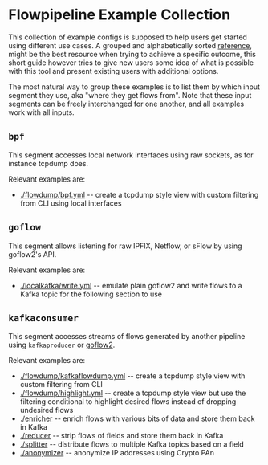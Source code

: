 # Flowpipeline Example Collection

This collection of example configs is supposed to help users get started using
different use cases. A grouped and alphabetically sorted
[reference](https://github.com/bwNetFlow/flowpipeline/blob/master/CONFIGURATION.md),
might be the best resource when trying to achieve a specific outcome, this
short guide however tries to give new users some idea of what is possible with
this tool and present existing users with additional options.

The most natural way to group these examples is to list them by which input
segment they use, aka "where they get flows from". Note that these input
segments can be freely interchanged for one another, and all examples work with
all inputs.


## `bpf`
This segment accesses local network interfaces using raw sockets, as for instance tcpdump does.

Relevant examples are:
* [./flowdump/bpf.yml](https://github.com/bwNetFlow/flowpipeline/tree/master/examples/flowdump/bpf.yml) -- create a tcpdump style view with custom filtering from CLI using local
  interfaces


## `goflow`
This segment allows listening for raw IPFIX, Netflow, or sFlow by using goflow2's API.

Relevant examples are:
* [./localkafka/write.yml](https://github.com/bwNetFlow/flowpipeline/tree/master/examples/localkafka) -- emulate plain goflow2 and write flows to a Kafka topic for the following section to use


## `kafkaconsumer`
This segment accesses streams of flows generated by another pipeline using
`kafkaproducer` or [goflow2](https://github.com/netsampler/goflow2).

Relevant examples are:
* [./flowdump/kafkaflowdump.yml](https://github.com/bwNetFlow/flowpipeline/tree/master/examples/flowdump/kafkaflowdump.yml) -- create a tcpdump style view with custom filtering from CLI
* [./flowdump/highlight.yml](https://github.com/bwNetFlow/flowpipeline/tree/master/examples/flowdump/highlight.yml) -- create a tcpdump style view but use the filtering conditional to highlight desired flows instead of dropping undesired flows
* [./enricher](https://github.com/bwNetFlow/flowpipeline/tree/master/examples/enricher) -- enrich flows with various bits of data and store them back in Kafka
* [./reducer](https://github.com/bwNetFlow/flowpipeline/tree/master/examples/reducer) -- strip flows of fields and store them back in Kafka
* [./splitter](https://github.com/bwNetFlow/flowpipeline/tree/master/examples/splitter) -- distribute flows to multiple Kafka topics based on a field
* [./anonymizer](https://github.com/bwNetFlow/flowpipeline/tree/master/examples/anonymizer) -- anonymize IP addresses using Crypto PAn
